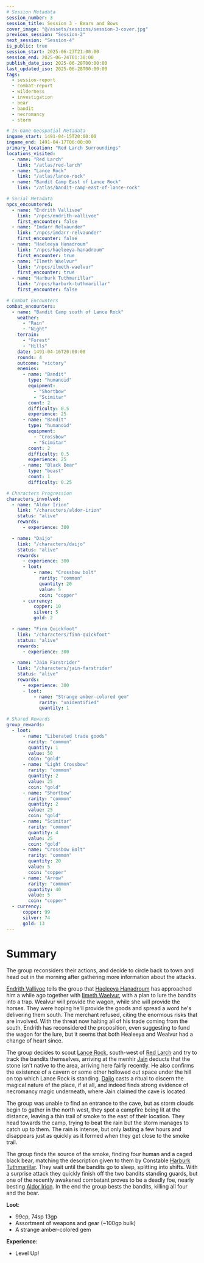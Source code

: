 ```yaml
---
# Session Metadata
session_number: 3
session_title: Session 3 - Bears and Bows
cover_image: "@/assets/sessions/session-3-cover.jpg"
previous_session: "Session-2"
next_session: "Session-4"
is_public: true
session_start: 2025-06-23T21:00:00
session_end: 2025-06-24T01:30:00
publish_date_iso: 2025-06-28T00:00:00
last_updated_iso: 2025-06-28T00:00:00
tags:
  - session-report
  - combat-report
  - wilderness
  - investigation
  - bear
  - bandit
  - necromancy
  - storm

# In-Game Geospatial Metadata
ingame_start: 1491-04-15T20:00:00
ingame_end: 1491-04-17T06:00:00
primary_location: "Red Larch Surroundings"
locations_visited:
  - name: "Red Larch"
    link: "/atlas/red-larch"
  - name: "Lance Rock"
    link: "/atlas/lance-rock"
  - name: "Bandit Camp East of Lance Rock"
    link: "/atlas/bandit-camp-east-of-lance-rock"

# Social Metadata
npcs_encountered:
  - name: "Endrith Vallivoe"
    link: "/npcs/endrith-vallivoe"
    first_encounter: false
  - name: "Imdarr Relvaunder"
    link: "/npcs/imdarr-relvaunder"
    first_encounter: false
  - name: "Haeleeya Hanadroum"
    link: "/npcs/haeleeya-hanadroum"
    first_encounter: true
  - name: "Ilmeth Waelvur"
    link: "/npcs/ilmeth-waelvur"
    first_encounter: true
  - name: "Harburk Tuthmarillar"
    link: "/npcs/harburk-tuthmarillar"
    first_encounter: false

# Combat Encounters
combat_encounters:
  - name: "Bandit Camp south of Lance Rock"
    weather:
      - "Rain"
      - "Night"
    terrain:
      - "Forest"
      - "Hills"
    date: 1491-04-16T20:00:00
    rounds: 4
    outcome: "victory"
    enemies:
      - name: "Bandit"
        type: "humanoid"
        equipment:
          - "Shortbow"
          - "Scimitar"
        count: 2
        difficulty: 0.5
        experience: 25
      - name: "Bandit"
        type: "humanoid"
        equipment:
          - "Crossbow"
          - "Scimitar"
        count: 2
        difficulty: 0.5
        experience: 25
      - name: "Black Bear"
        type: "beast"
        count: 1
        difficulty: 0.25

# Characters Progression
characters_involved:
  - name: "Aldor Irion"
    link: "/characters/aldor-irion"
    status: "alive"
    rewards:
      - experience: 300

  - name: "Daijo"
    link: "/characters/daijo"
    status: "alive"
    rewards:
      - experience: 300
      - loot:
          - name: "Crossbow bolt"
            rarity: "common"
            quantity: 20
            value: 5
            coin: "copper"
      - currency:
          copper: 10
          silver: 5
          gold: 2

  - name: "Finn Quickfoot"
    link: "/characters/finn-quickfoot"
    status: "alive"
    rewards:
      - experience: 300

  - name: "Jain Farstrider"
    link: "/characters/jain-farstrider"
    status: "alive"
    rewards:
      - experience: 300
      - loot:
          - name: "Strange amber-colored gem"
            rarity: "unidentified"
            quantity: 1

# Shared Rewards
group_rewards:
  - loot:
      - name: "Liberated trade goods"
        rarity: "common"
        quantity: 1
        value: 50
        coin: "gold"
      - name: "Light Crossbow"
        rarity: "common"
        quantity: 2
        value: 25
        coin: "gold"
      - name: "Shortbow"
        rarity: "common"
        quantity: 2
        value: 25
        coin: "gold"
      - name: "Scimitar"
        rarity: "common"
        quantity: 4
        value: 25
        coin: "gold"
      - name: "Crossbow Bolt"
        rarity: "common"
        quantity: 20
        value: 5
        coin: "copper"
      - name: "Arrow"
        rarity: "common"
        quantity: 40
        value: 5
        coin: "copper"
  - currency:
      copper: 99
      silver: 74
      gold: 13
---
```


# Summary

The group reconsiders their actions, and decide to circle back to town and head out in the morning after gathering more information about the attacks.

[Endrith Vallivoe](/npcs/endrith-vallivoe) tells the group that [Haeleeya Hanadroum](/npcs/haeleeya-hanadroum) has approached him a while ago together with [Ilmeth Waelvur](/npcs/ilmeth-waelvur), with a plan to lure the bandits into a trap. Wealvur will provide the wagon, while she will provide the horses. They were hoping he'll provide the goods and spread a word he's delivering them south. The merchant refused, citing the enormous risks that are involved. With the threat now halting all of his trade coming from the south, Endrith has reconsidered the proposition, even suggesting to fund the wagon for the lure, but it seems that both Healeeya and Wealvur had a change of heart since.

The group decides to scout [Lance Rock](/atlas/lance-rock), south-west of [Red Larch](/atlas/red-larch) and try to track the bandits themselves, arriving at the menhir [Jain](/characters/jain-farstrider) deducts that the stone isn't native to the area, arriving here fairly recently. He also confirms the existence of a cavern or some other hollowed out space under the hill on top which Lance Rock is standing. [Daijo](/characters/daijo) casts a ritual to discern the magical nature of the place, if at all, and indeed finds strong evidence of necromancy magic underneath, where Jain claimed the cave is located.

The group was unable to find an entrance to the cave, but as storm clouds begin to gather in the north west, they spot a campfire being lit at the distance, leaving a thin trail of smoke to the east of their location. They head towards the camp, trying to beat the rain but the storm manages to catch up to them. The rain is intense, but only lasting a few hours and disappears just as quickly as it formed when they get close to the smoke trail.

The group finds the source of the smoke, finding four human and a caged black bear, matching the description given to them by Constable [Harburk Tuthmarillar](/npcs/harburk-tuthmarillar). They wait until the bandits go to sleep, splitting into shifts. With a surprise attack they quickly finish off the two bandits standing guards, but one of the recently awakened combatant proves to be a deadly foe, nearly besting [Aldor Irion](/characters/aldor-irion). In the end the group bests the bandits, killing all four and the bear.

**Loot**:

- 99cp, 74sp 13gp
- Assortment of weapons and gear (~100gp bulk)
- A strange amber-colored gem

**Experience**:

- Level Up!
